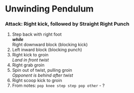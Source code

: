 # Unwinding Pendulum

### Attack: Right kick, followed by Straight Right Punch
1. Step back with right foot  
   ___while___  
   Right downward block (blocking kick)
1. Left inward block (blocking punch)
1. Right kick to groin  
   _Land in front twist_
1. Right grab groin
1. Spin out of twist, pulling groin  
  _Opponent is behind after twist_
1. Right scoop kick to groin
1. From notes: `pop knee step step pop other` - ?